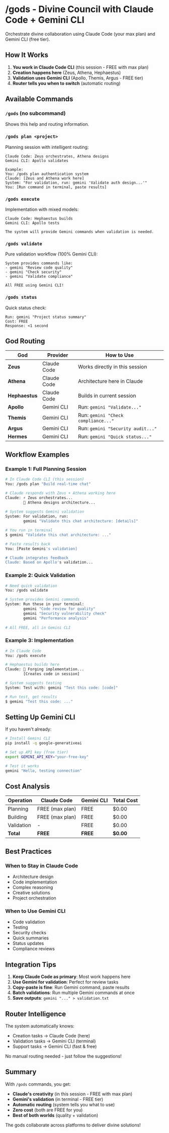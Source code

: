 # /gods - Divine Council with Claude Code + Gemini CLI

Orchestrate divine collaboration using Claude Code (your max plan) and Gemini CLI (free tier).

## How It Works

1. **You work in Claude Code CLI** (this session - FREE with max plan)
2. **Creation happens here** (Zeus, Athena, Hephaestus)  
3. **Validation uses Gemini CLI** (Apollo, Themis, Argus - FREE tier)
4. **Router tells you when to switch** (automatic routing)

## Available Commands

### `/gods` (no subcommand)
Shows this help and routing information.

### `/gods plan <project>`
Planning session with intelligent routing:
```
Claude Code: Zeus orchestrates, Athena designs
Gemini CLI: Apollo validates

Example:
You: /gods plan authentication system
Claude: [Zeus and Athena work here]
System: "For validation, run: gemini 'Validate auth design...'"
You: [Run command in terminal, paste results]
```

### `/gods execute`
Implementation with mixed models:
```
Claude Code: Hephaestus builds
Gemini CLI: Apollo tests

The system will provide Gemini commands when validation is needed.
```

### `/gods validate`
Pure validation workflow (100% Gemini CLI):
```
System provides commands like:
- gemini "Review code quality"
- gemini "Check security"
- gemini "Validate compliance"

All FREE using Gemini CLI!
```

### `/gods status`
Quick status check:
```
Run: gemini "Project status summary"
Cost: FREE
Response: <1 second
```

## God Routing

| God | Provider | How to Use |
|-----|----------|------------|
| **Zeus** | Claude Code | Works directly in this session |
| **Athena** | Claude Code | Architecture here in Claude |
| **Hephaestus** | Claude Code | Builds in current session |
| **Apollo** | Gemini CLI | Run: `gemini "Validate..."` |
| **Themis** | Gemini CLI | Run: `gemini "Check compliance..."` |
| **Argus** | Gemini CLI | Run: `gemini "Security audit..."` |
| **Hermes** | Gemini CLI | Run: `gemini "Quick status..."` |

## Workflow Examples

### Example 1: Full Planning Session
```bash
# In Claude Code CLI (this session)
You: /gods plan "Build real-time chat"

# Claude responds with Zeus + Athena working here
Claude: ⚡ Zeus orchestrates...
        🦉 Athena designs architecture...
        
# System suggests Gemini validation
System: For validation, run:
        gemini "Validate this chat architecture: [details]"

# You run in terminal
$ gemini "Validate this chat architecture: ..."

# Paste results back
You: [Paste Gemini's validation]

# Claude integrates feedback
Claude: Based on Apollo's validation...
```

### Example 2: Quick Validation
```bash
# Need quick validation
You: /gods validate

# System provides Gemini commands
System: Run these in your terminal:
        gemini "Code review for quality"
        gemini "Security vulnerability check"
        gemini "Performance analysis"
        
# All FREE, all in Gemini CLI
```

### Example 3: Implementation
```bash
# In Claude Code
You: /gods execute

# Hephaestus builds here
Claude: 🔨 Forging implementation...
        [Creates code in session]

# System suggests testing
System: Test with: gemini "Test this code: [code]"

# Run test, get results
$ gemini "Test this code: ..."
```

## Setting Up Gemini CLI

If you haven't already:
```bash
# Install Gemini CLI
pip install -q google-generativeai

# Set up API key (free tier)
export GEMINI_API_KEY="your-free-key"

# Test it works
gemini "Hello, testing connection"
```

## Cost Analysis

| Operation | Claude Code | Gemini CLI | Total Cost |
|-----------|------------|------------|------------|
| Planning | FREE (max plan) | FREE | $0.00 |
| Building | FREE (max plan) | FREE | $0.00 |
| Validation | - | FREE | $0.00 |
| **Total** | **FREE** | **FREE** | **$0.00** |

## Best Practices

### When to Stay in Claude Code
- Architecture design
- Code implementation  
- Complex reasoning
- Creative solutions
- Project orchestration

### When to Use Gemini CLI
- Code validation
- Testing
- Security checks
- Quick summaries
- Status updates
- Compliance reviews

## Integration Tips

1. **Keep Claude Code as primary**: Most work happens here
2. **Use Gemini for validation**: Perfect for review tasks
3. **Copy-paste is fine**: Run Gemini command, paste results
4. **Batch validations**: Run multiple Gemini commands at once
5. **Save outputs**: `gemini "..." > validation.txt`

## Router Intelligence

The system automatically knows:
- Creation tasks → Claude Code (here)
- Validation tasks → Gemini CLI (terminal)
- Support tasks → Gemini CLI (fast & free)

No manual routing needed - just follow the suggestions!

## Summary

With `/gods` commands, you get:
- **Claude's creativity** (in this session - FREE with max plan)
- **Gemini's validation** (in terminal - FREE tier)
- **Automatic routing** (system tells you what to use)
- **Zero cost** (both are FREE for you)
- **Best of both worlds** (quality + validation)

The gods collaborate across platforms to deliver divine solutions!